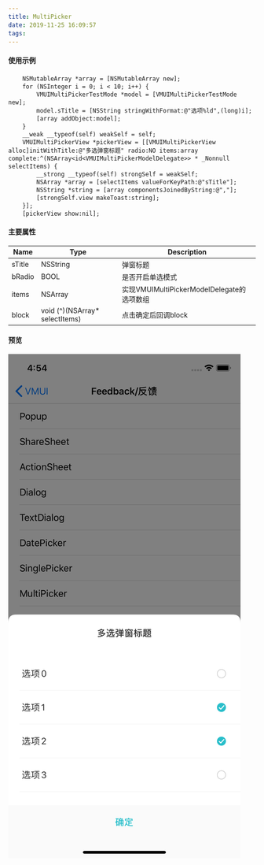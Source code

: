 ```yaml
---
title: MultiPicker
date: 2019-11-25 16:09:57
tags:
---
```

#### 使用示例

```
    NSMutableArray *array = [NSMutableArray new];
    for (NSInteger i = 0; i < 10; i++) {
        VMUIMultiPickerTestMode *model = [VMUIMultiPickerTestMode new];
        model.sTitle = [NSString stringWithFormat:@"选项%ld",(long)i];
        [array addObject:model];
    }
    __weak __typeof(self) weakSelf = self;
    VMUIMultiPickerView *pickerView = [[VMUIMultiPickerView alloc]initWithTitle:@"多选弹窗标题" radio:NO items:array complete:^(NSArray<id<VMUIMultiPickerModelDelegate>> * _Nonnull selectItems) {
        __strong __typeof(self) strongSelf = weakSelf;
        NSArray *array = [selectItems valueForKeyPath:@"sTitle"];
        NSString *string = [array componentsJoinedByString:@","];
        [strongSelf.view makeToast:string];
    }];
    [pickerView show:nil];
```



#### 主要属性

| Name   | Type                           | Description                                |
| ------ | ------------------------------ | ------------------------------------------ |
| sTitle | NSString                       | 弹窗标题                                   |
| bRadio | BOOL                           | 是否开启单选模式                           |
| items  | NSArray                        | 实现VMUIMultiPickerModelDelegate的选项数组 |
| block  | void (^)(NSArray* selectItems) | 点击确定后回调block                        |



#### 预览

![MultiPicker](images/MultiPicker.png)